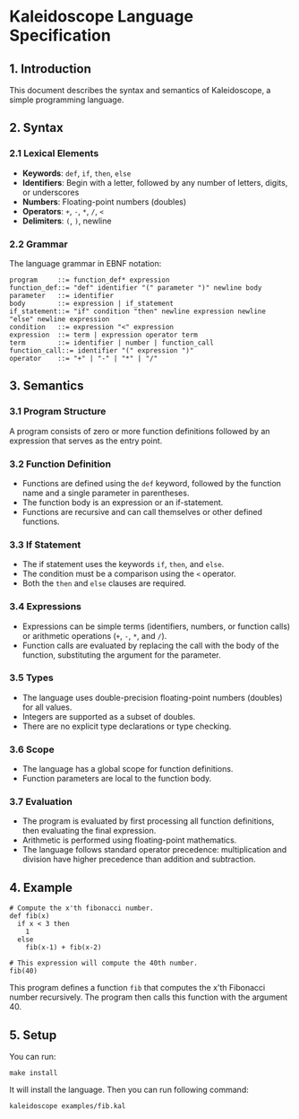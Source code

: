 # Kaleidoscope Language Specification

## 1. Introduction

This document describes the syntax and semantics of Kaleidoscope, a simple programming language.

## 2. Syntax

### 2.1 Lexical Elements

- **Keywords**: `def`, `if`, `then`, `else`
- **Identifiers**: Begin with a letter, followed by any number of letters, digits, or underscores
- **Numbers**: Floating-point numbers (doubles)
- **Operators**: `+`, `-`, `*`, `/`, `<`
- **Delimiters**: `(`, `)`, newline

### 2.2 Grammar

The language grammar in EBNF notation:

```ebnf
program     ::= function_def* expression
function_def::= "def" identifier "(" parameter ")" newline body
parameter   ::= identifier
body        ::= expression | if_statement
if_statement::= "if" condition "then" newline expression newline "else" newline expression
condition   ::= expression "<" expression
expression  ::= term | expression operator term
term        ::= identifier | number | function_call
function_call::= identifier "(" expression ")"
operator    ::= "+" | "-" | "*" | "/"
```

## 3. Semantics

### 3.1 Program Structure

A program consists of zero or more function definitions followed by an expression that serves as the entry point.

### 3.2 Function Definition

- Functions are defined using the `def` keyword, followed by the function name and a single parameter in parentheses.
- The function body is an expression or an if-statement.
- Functions are recursive and can call themselves or other defined functions.

### 3.3 If Statement

- The if statement uses the keywords `if`, `then`, and `else`.
- The condition must be a comparison using the `<` operator.
- Both the `then` and `else` clauses are required.

### 3.4 Expressions

- Expressions can be simple terms (identifiers, numbers, or function calls) or arithmetic operations (`+`, `-`, `*`, and `/`).
- Function calls are evaluated by replacing the call with the body of the function, substituting the argument for the parameter.

### 3.5 Types

- The language uses double-precision floating-point numbers (doubles) for all values.
- Integers are supported as a subset of doubles.
- There are no explicit type declarations or type checking.

### 3.6 Scope

- The language has a global scope for function definitions.
- Function parameters are local to the function body.

### 3.7 Evaluation

- The program is evaluated by first processing all function definitions, then evaluating the final expression.
- Arithmetic is performed using floating-point mathematics.
- The language follows standard operator precedence: multiplication and division have higher precedence than addition and subtraction.

## 4. Example

```
# Compute the x'th fibonacci number.
def fib(x)
  if x < 3 then
    1
  else
    fib(x-1) + fib(x-2)

# This expression will compute the 40th number.
fib(40)
```

This program defines a function `fib` that computes the x'th Fibonacci number recursively. The program then calls this function with the argument 40.

## 5. Setup

You can run:

```
make install
```

It will install the language. Then you can run following command:
```
kaleidoscope examples/fib.kal
```
